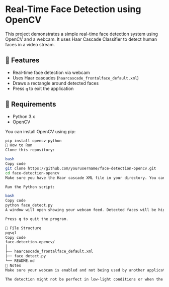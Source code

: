 # Real-Time Face Detection using OpenCV

This project demonstrates a simple real-time face detection system using OpenCV and a webcam. It uses Haar Cascade Classifier to detect human faces in a video stream.

## 📸 Features

- Real-time face detection via webcam
- Uses Haar cascades (`haarcascade_frontalface_default.xml`)
- Draws a rectangle around detected faces
- Press `q` to exit the application

## 🧰 Requirements

- Python 3.x
- OpenCV

You can install OpenCV using pip:

```bash
pip install opencv-python
🚀 How to Run
Clone this repository:

bash
Copy code
git clone https://github.com/yourusername/face-detection-opencv.git
cd face-detection-opencv
Make sure you have the Haar cascade XML file in your directory. You can download it from the OpenCV GitHub repository or use the one provided.

Run the Python script:

bash
Copy code
python face_detect.py
A window will open showing your webcam feed. Detected faces will be highlighted with rectangles.

Press q to quit the program.

📂 File Structure
pgsql
Copy code
face-detection-opencv/
│
├── haarcascade_frontalface_default.xml
├── face_detect.py
└── README.md
📝 Notes
Make sure your webcam is enabled and not being used by another application.

The detection might not be perfect in low-light conditions or when the face is partially obscured.
